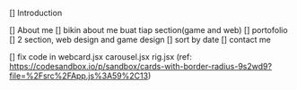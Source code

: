 <!-- [] add micro lighting -->
<!-- [] add plane for surface. -->
<!-- [] start making the UI -->

<!-- [] main gsap di dalem scrollControll -->

<!-- [] add carousell techstack with scrolling animation value -->

[] Introduction
<!-- [] tech stack -->
[] About me
[] bikin about me buat tiap section(game and web)
[] portofolio
  [] 2 section, web design and game design
  [] sort by date
[] contact me

<!-- [] bikin scroll behaviour kaya overlay.jsx buat gerakin tech -->

[] fix code in webcard.jsx carousel.jsx rig.jsx (ref: https://codesandbox.io/p/sandbox/cards-with-border-radius-9s2wd9?file=%2Fsrc%2FApp.js%3A59%2C13)